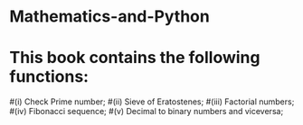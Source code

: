 # Mathematics-and-Python
# This book contains the following functions: 
#(i) Check Prime number; 
#(ii) Sieve of Eratostenes; 
#(iii) Factorial numbers; 
#(iv) Fibonacci sequence; 
#(v) Decimal to binary numbers and viceversa;
